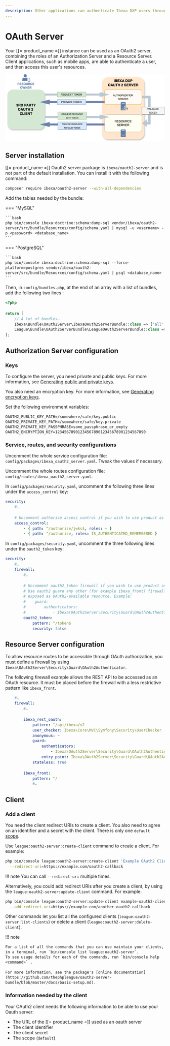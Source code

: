 ```yaml
---
description: Other applications can authenticate Ibexa DXP users through OAuth2 protocol then access to their resources on the platform.
---
```


# OAuth Server

Your [[= product_name =]] instance can be used as an OAuth2 server, combining the roles of an Authorization Server and a Resource Server.
Client applications, such as mobile apps, are able to authenticate a user, and then access this user's resources.

![OAuth2 Server](img/oauth2-server.png)

## Server installation

[[= product_name =]] Oauth2 server package is `ibexa/oauth2-server` and is not part of the default installation.
You can install it with the following command:

```bash
composer require ibexa/oauth2-server --with-all-dependencies
```

Add the tables needed by the bundle:

=== "MySQL"

    ```bash
    php bin/console ibexa:doctrine:schema:dump-sql vendor/ibexa/oauth2-server/src/bundle/Resources/config/schema.yaml | mysql -u <username> -p <password> <database_name>
    ```

=== "PostgreSQL"

    ```bash
    php bin/console ibexa:doctrine:schema:dump-sql --force-platform=postgres vendor/ibexa/oauth2-server/src/bundle/Resources/config/schema.yaml | psql <database_name>
    ```

Then, in `config/bundles.php`, at the end of an array with a list of bundles, add the following two lines :

```php
<?php

return [
    // A lot of bundles…
    Ibexa\Bundle\OAuth2Server\IbexaOAuth2ServerBundle::class => ['all' => true],
    League\Bundle\OAuth2ServerBundle\LeagueOAuth2ServerBundle::class => ['all' => true],
];
```

## Authorization Server configuration

### Keys

To configure the server, you need private and public keys.
For more information, see [Generating public and private keys](https://oauth2.thephpleague.com/installation/#generating-public-and-private-keys).

You also need an encryption key.
For more information, see [Generating encryption keys](https://oauth2.thephpleague.com/installation/#generating-encryption-keys).

Set the following environment variables:

```
OAUTH2_PUBLIC_KEY_PATH=/somewhere/safe/key.public
OAUTH2_PRIVATE_KEY_PATH=/somewhere/safe/key.private
OAUTH2_PRIVATE_KEY_PASSPHRASE=some_passphrase_or_empty
OAUTH2_ENCRYPTION_KEY=1234567890123456789012345678901234567890
```

### Service, routes, and security configurations

Uncomment the whole service configuration file: `config/packages/ibexa_oauth2_server.yaml`.
Tweak the values if necessary.

Uncomment the whole routes configuration file: `config/routes/ibexa_oauth2_server.yaml`.

In `config/packages/security.yaml`, uncomment the following three lines under the `access_control` key:

```yaml
security:
    #…

    # Uncomment authorize access control if you wish to use product as an OAuth2 Server
    access_control:
        - { path: ^/authorize/jwks$, roles: ~ }
        - { path: ^/authorize, roles: IS_AUTHENTICATED_REMEMBERED }
```

In `config/packages/security.yaml`, uncomment the three following lines under the `oauth2_token` key:

```yaml
security:
    #…
    firewall:
        #…

        # Uncomment oauth2_token firewall if you wish to use product as an OAuth2 Server.
        # Use oauth2 guard any other (for example ibexa_front) firewall you wish to be
        # exposed as OAuth2-available resource. Example:
        #    guard:
        #        authenticators:
        #            - Ibexa\OAuth2Server\Security\Guard\OAuth2Authenticator
        oauth2_token:
            pattern: ^/token$
            security: false
```

## Resource Server configuration

To allow resource routes to be accessible through OAuth authorization,
you must define a firewall by using `Ibexa\OAuth2Server\Security\Guard\OAuth2Authenticator`.

The following firewall example allows the REST API to be accessed as an OAuth resource.
It must be placed before the firewall with a less restrictive pattern like `ibexa_front`.

```yaml
    #…
    firewall:
        #…

        ibexa_rest_oauth:
            pattern: ^/api/ibexa/v2
            user_checker: Ibexa\Core\MVC\Symfony\Security\UserChecker
            anonymous: ~
            guard:
                authenticators:
                    - Ibexa\OAuth2Server\Security\Guard\OAuth2Authenticator
                entry_point: Ibexa\OAuth2Server\Security\Guard\OAuth2Authenticator
            stateless: true

        ibexa_front:
            pattern: ^/
            #…
```

## Client

### Add a client

You need the client redirect URIs to create a client.
You also need to agree on an identifier and a secret with the client.
There is only one `default` [scope](https://oauth.net/2/scope/).

Use `league:oauth2-server:create-client` command to create a client.
For example:

```bash
php bin/console league:oauth2-server:create-client 'Example OAuth2 Client' example-oauth2-client 9876543210987654321098765432109876543210 --scope=default \
  --redirect-uri=https://example.com/oauth2-callback
```

!!! note
   You can call `--redirect-uri` multiple times.

Alternatively, you could add redirect URIs after you create a client, by using the `league:oauth2-server:update-client` command.
For example:

```bash
php bin/console league:oauth2-server:update-client example-oauth2-client \
  --add-redirect-uri=https://example.com/another-oauth2-callback
```

Other commands let you list all the configured clients (`league:oauth2-server:list-clients`)
or delete a client (`league:oauth2-server:delete-client`).

!!! note

    For a list of all the commands that you can use maintain your clients, in a terminal, run `bin/console list league:oauth2-server`.
    To see usage details for each of the commands, run `bin/console help <command>` . 

    For more information, see the package's [online documentation](https://github.com/thephpleague/oauth2-server-bundle/blob/master/docs/basic-setup.md).

### Information needed by the client

Your OAuth2 client needs the following information to be able to use your Oauth server:

- The URL of the [[= product_name =]] used as an oauth server
- The client identifier
- The client secret
- The scope (`default`)
